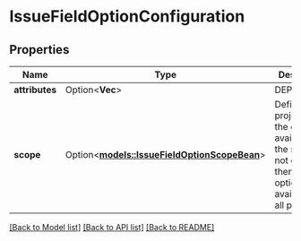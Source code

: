 # IssueFieldOptionConfiguration

## Properties

Name | Type | Description | Notes
------------ | ------------- | ------------- | -------------
**attributes** | Option<**Vec<String>**> | DEPRECATED | [optional]
**scope** | Option<[**models::IssueFieldOptionScopeBean**](IssueFieldOptionScopeBean.md)> | Defines the projects that the option is available in. If the scope is not defined, then the option is available in all projects. | [optional]

[[Back to Model list]](../README.md#documentation-for-models) [[Back to API list]](../README.md#documentation-for-api-endpoints) [[Back to README]](../README.md)


